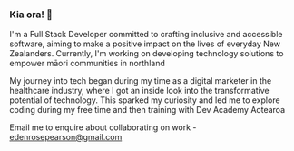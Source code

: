 ### Kia ora!  👋


I'm a Full Stack Developer committed to crafting inclusive and accessible software, aiming to make a positive impact on the lives of everyday New Zealanders. Currently, I'm working on developing technology solutions to empower māori communities in northland


My journey into tech began during my time as a digital marketer in the healthcare industry, where I got an inside look into the transformative potential of technology. This sparked my curiosity and led me to explore coding during my free time and then training with Dev Academy Aotearoa

Email me to enquire about collaborating on work - edenrosepearson@gmail.com
